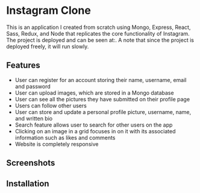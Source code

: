 # Instagram Clone
This is an application I created from scratch using Mongo, Express, React, Sass, Redux, and Node that replicates the core functionality of Instagram. The project is deployed and can be seen at:. A note that since the project is deployed freely, it will run slowly. 

## Features
- User can register for an account storing their name, username, email and password
- User can upload images, which are stored in a Mongo database
- User can see all the pictures they have submitted on their profile page
- Users can follow other users
- User can store and update a personal profile picture, username, name, and written bio
- Search feature allows user to search for other users on the app
- Clicking on an image in a grid focuses in on it with its associated information such as likes and comments 
- Website is completely responsive


## Screenshots

## Installation
